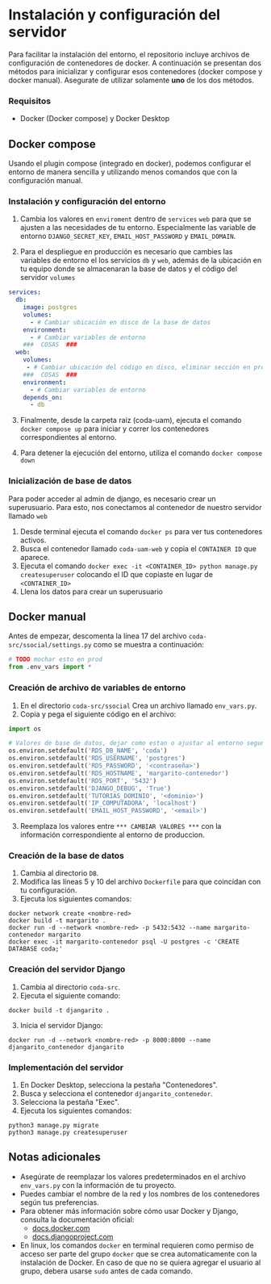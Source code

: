 # Instalación y configuración del servidor
Para facilitar la instalación del entorno, el repositorio incluye archivos de configuración de contenedores de docker. A continuación se presentan dos métodos para inicializar y configurar esos contenedores (docker compose y docker manual). Asegurate de utilizar solamente **uno** de los dos métodos.
### Requisitos

- Docker (Docker compose) y Docker Desktop 


## Docker compose
Usando el plugin compose (integrado en docker), podemos configurar el entorno de manera sencilla y utilizando menos comandos que con la configuración manual. 

### Instalación y configuración del entorno

1. Cambia los valores en `enviroment` dentro de `services` `web` para que se ajusten a las necesidades de tu entorno. Especialmente las variable de entorno `DJANGO_SECRET_KEY`,  `EMAIL_HOST_PASSWORD` y `EMAIL_DOMAIN`.

2. Para el despliegue en producción es necesario que cambies las variables de entorno el los servicios `db` y `web`, además de la ubicación en tu equipo donde se almacenaran la base de datos y el código del servidor `volumes`
```yaml
services:
  db:
    image: postgres
    volumes:
      - # Cambiar ubicación en disco de la base de datos
    environment:
      - # Cambiar variables de entorno
    ###  COSAS  ###
  web:
    volumes:
     - # Cambiar ubicación del código en disco, eliminar sección en producción
    ###  COSAS  ###
    environment:
      - # Cambiar variables de entorno
    depends_on:
      - db
``` 
3. Finalmente, desde la carpeta raíz (coda-uam), ejecuta el comando `docker compose up` para iniciar y correr los contenedores correspondientes al entorno.

4. Para detener la ejecución del entorno, utiliza el comando `docker compose down`

### Inicialización de base de datos
Para poder acceder al admin de django, es necesario crear un superusuario. Para esto, nos conectamos al contenedor de nuestro servidor llamado `web` 

1. Desde terminal ejecuta el comando `docker ps` para ver tus contenedores activos.
2. Busca el contenedor llamado `coda-uam-web` y copia el `CONTAINER ID` que aparece.
3. Ejecuta el comando `docker exec -it <CONTAINER_ID> python manage.py createsuperuser` colocando el ID que copiaste en lugar de `<CONTAINER_ID>`
4. Llena los datos para crear un superusuario


## Docker manual
Antes de empezar, descomenta la línea 17 del archivo `coda-src/ssocial/settings.py` como se muestra a continuación:
```python
# TODO mochar esto en prod
from .env_vars import *
```

### Creación de archivo de variables de entorno

1. En el directorio `coda-src/ssocial` Crea un archivo llamado `env_vars.py`.
2. Copia y pega el siguiente código en el archivo:

```python
import os

# Valores de base de datos, dejar como estan o ajustar al entorno segun se requiera
os.environ.setdefault('RDS_DB_NAME', 'coda')
os.environ.setdefault('RDS_USERNAME', 'postgres')
os.environ.setdefault('RDS_PASSWORD', '<contraseña>')
os.environ.setdefault('RDS_HOSTNAME', 'margarito-contenedor')
os.environ.setdefault('RDS_PORT', '5432')
os.environ.setdefault('DJANGO_DEBUG', 'True')
os.environ.setdefault('TUTORIAS_DOMINIO', '<dominio>')
os.environ.setdefault('IP_COMPUTADORA', 'localhost')
os.environ.setdefault('EMAIL_HOST_PASSWORD', '<email>')
```
3. Reemplaza los valores entre `*** CAMBIAR VALORES ***` con la información correspondiente al entorno de produccion.


### Creación de la base de datos

1. Cambia al directorio `DB`.
2. Modifica las líneas 5 y 10 del archivo `Dockerfile` para que coincidan con tu configuración.
3. Ejecuta los siguientes comandos:

```
docker network create <nombre-red>
docker build -t margarito .
docker run -d --network <nombre-red> -p 5432:5432 --name margarito-contenedor margarito
docker exec -it margarito-contenedor psql -U postgres -c 'CREATE DATABASE coda;'
```

### Creación del servidor Django

1. Cambia al directorio `coda-src`.
2. Ejecuta el siguiente comando:

```
docker build -t djangarito .
```

3. Inicia el servidor Django:

```
docker run -d --network <nombre-red> -p 8000:8000 --name djangarito_contenedor djangarito
```

### Implementación del servidor

1. En Docker Desktop, selecciona la pestaña "Contenedores".
2. Busca y selecciona el contenedor `djangarito_contenedor`.
3. Selecciona la pestaña "Exec".
4. Ejecuta los siguientes comandos:

```
python3 manage.py migrate
python3 manage.py createsuperuser
```

## Notas adicionales

* Asegúrate de reemplazar los valores predeterminados en el archivo `env_vars.py` con la información de tu proyecto.
* Puedes cambiar el nombre de la red y los nombres de los contenedores según tus preferencias.
* Para obtener más información sobre cómo usar Docker y Django, consulta la documentación oficial:
    * [docs.docker.com](https://docs.docker.com/)
    * [docs.djangoproject.com](https://docs.djangoproject.com/en/4.2/)
* En linux, los comandos `docker` en terminal requieren como permiso de acceso ser parte del grupo `docker` que se crea automaticamente con la instalación de Docker. En caso de que no se quiera agregar el usuario al grupo, debera usarse `sudo` antes de cada comando.